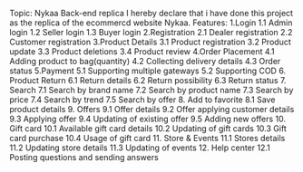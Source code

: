 Topic: Nykaa Back-end replica
I hereby declare that i have done this project as the replica of the ecommercd website Nykaa.
Features:
1.Login
  1.1 Admin login
  1.2 Seller login
  1.3 Buyer login
2.Registration
  2.1 Dealer registration
  2.2 Customer registration
3.Product Details
  3.1 Product registration
  3.2 Product update
  3.3 Product deletions
  3.4 Product review
4.Order Placement
  4.1 Adding product to bag(quantity)
  4.2 Collecting delivery details
  4.3 Order status
5.Payment
  5.1 Supporting multiple gateways
  5.2 Supporting COD
6. Product Return
  6.1 Return details
  6.2 Return possibility
  6.3 Return status
7. Search
  7.1 Search by brand name
  7.2 Search by product name
  7.3 Search by price
  7.4 Search by trend
  7.5 Search by offer
8. Add to favorite
  8.1 Save product details
9. Offers
  9.1 Offer details
  9.2 Offer applying customer details
  9.3 Applying offer
  9.4 Updating of existing offer
  9.5 Adding new offers
10. Gift card
  10.1 Available gift card details
  10.2 Updating of gift cards
  10.3 Gift card purchase
  10.4 Usage of gift card
11. Store & Events
  11.1 Stores details
  11.2 Updating store details
  11.3 Updating of events
12. Help center
  12.1 Posting questions and sending answers
